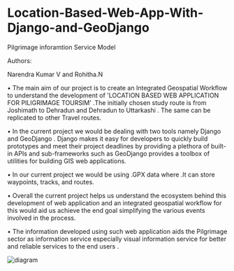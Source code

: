 # Location-Based-Web-App-With-Django-and-GeoDjango
Pilgrimage inforamtion Service Model

Authors:

Narendra Kumar V  and Rohitha.N


•	The main aim of our project is to create an Integrated Geospatial Workflow to understand the development of 'LOCATION BASED WEB APPLICATION FOR PILIGRIMAGE TOURSIM' .The initially chosen study route is from Joshimath to Dehradun and Dehradun to Uttarkashi . The same can be replicated to other Travel routes. 

•	In the current project we would be dealing with two tools namely Django and GeoDjango . Django makes it easy for developers to quickly build prototypes and meet their project deadlines by providing a plethora of built-in APIs and sub-frameworks such as GeoDjango provides a toolbox of utilities for building GIS web applications. 

•	In our current project we would be using .GPX data where .It can store waypoints, tracks, and routes. 

•	Overall the current project helps us understand the ecosystem behind this development of web application and an integrated geospatial workflow for this would aid us achieve the end goal simplifying the various events involved in the process. 

•	The information developed using such web application aids the Pilgrimage sector as information service especially visual information service for better and reliable services to the end users . 


![diagram](https://github.com/naren-7117/Location-Based-Web-App-With-Django-and-GeoDjango/assets/128035374/0691e714-ff95-4c93-a1dd-2c8903850c07)
